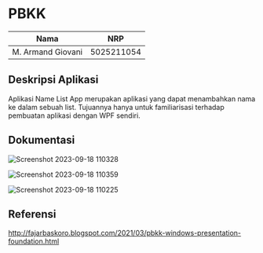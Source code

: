 # PBKK

| Nama              | NRP        |
| ----------------- | ---------- |
| M. Armand Giovani | 5025211054 |

## Deskripsi Aplikasi

Aplikasi Name List App merupakan aplikasi yang dapat menambahkan nama ke dalam sebuah list. Tujuannya hanya untuk familiarisasi terhadap pembuatan aplikasi dengan WPF sendiri.

## Dokumentasi

![Screenshot 2023-09-18 110328](https://github.com/VanGarman21/PBKK/assets/100523471/49c09882-e6cf-4755-98a6-fac1ac90020d)

![Screenshot 2023-09-18 110359](https://github.com/VanGarman21/PBKK/assets/100523471/5b46f466-4a98-495d-b246-7fd5d134e176)

![Screenshot 2023-09-18 110225](https://github.com/VanGarman21/PBKK/assets/100523471/8f17b1f6-fbb7-43e4-bc72-5b7bee1d1d3e)

## Referensi

http://fajarbaskoro.blogspot.com/2021/03/pbkk-windows-presentation-foundation.html
